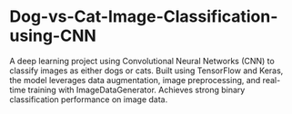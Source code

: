 # Dog-vs-Cat-Image-Classification-using-CNN
A deep learning project using Convolutional Neural Networks (CNN) to classify images as either dogs or cats. Built using TensorFlow and Keras, the model leverages data augmentation, image preprocessing, and real-time training with ImageDataGenerator. Achieves strong binary classification performance on image data.
